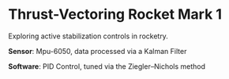 # Thrust-Vectoring Rocket Mark 1
Exploring active stabilization controls in rocketry.

**Sensor**: Mpu-6050, data processed via a Kalman Filter

**Software**: PID Control, tuned via the Ziegler–Nichols method

